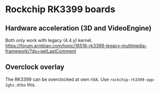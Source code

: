 # Rockchip RK3399 boards

## Hardware acceleration (3D and VideoEngine)
Both only work with legacy (4.4.y) kernel.
https://forum.armbian.com/topic/16516-rk3399-legacy-multimedia-framework/?do=getLastComment


## Overclock overlay
The RK3399 can be overclocked at own risk. Use `rockchip-rk3399-opp-2ghz.dtbo` this.

